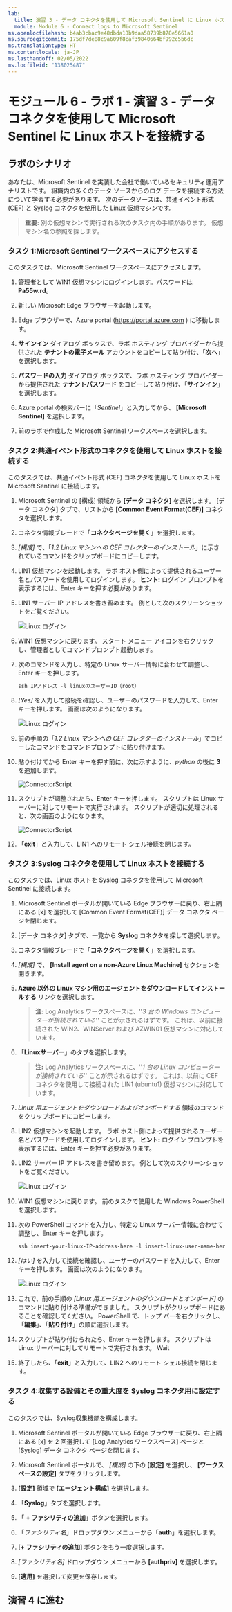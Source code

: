 ```yaml
---
lab:
  title: 演習 3 - データ コネクタを使用して Microsoft Sentinel に Linux ホストを接続する
  module: Module 6 - Connect logs to Microsoft Sentinel
ms.openlocfilehash: b4ab3cbac9e48dbda18b9daa58739b878e5661a0
ms.sourcegitcommit: 175df7de88c9a609f8caf39840664bf992c5b6dc
ms.translationtype: HT
ms.contentlocale: ja-JP
ms.lasthandoff: 02/05/2022
ms.locfileid: "138025487"
---
```

# <a name="module-6---lab-1---exercise-3---connect-linux-hosts-to-microsoft-sentinel-using-data-connectors"></a>モジュール 6 - ラボ 1 - 演習 3 - データ コネクタを使用して Microsoft Sentinel に Linux ホストを接続する

## <a name="lab-scenario"></a>ラボのシナリオ

あなたは、Microsoft Sentinel を実装した会社で働いているセキュリティ運用アナリストです。 組織内の多くのデータ ソースからのログ データを接続する方法について学習する必要があります。 次のデータソースは、共通イベント形式 (CEF) と Syslog コネクタを使用した Linux 仮想マシンです。


>**重要:** 別の仮想マシンで実行される次のタスク内の手順があります。 仮想マシン名の参照を探します。

### <a name="task-1-access-the-microsoft-sentinel-workspace"></a>タスク 1:Microsoft Sentinel ワークスペースにアクセスする

このタスクでは、Microsoft Sentinel ワークスペースにアクセスします。

1. 管理者として WIN1 仮想マシンにログインします。パスワードは **Pa55w.rd**。  

1. 新しい Microsoft Edge ブラウザーを起動します。

1. Edge ブラウザーで、Azure portal (https://portal.azure.com ) に移動します。

1. **サインイン** ダイアログ ボックスで、ラボ ホスティング プロバイダーから提供された **テナントの電子メール** アカウントをコピーして貼り付け、「**次へ**」を選択します。

1. **パスワードの入力** ダイアログ ボックスで、ラボ ホスティング プロバイダーから提供された **テナントパスワード** をコピーして貼り付け、「**サインイン**」を選択します。

1. Azure portal の検索バーに「*Sentinel*」と入力してから、 **[Microsoft Sentinel]** を選択します。

1. 前のラボで作成した Microsoft Sentinel ワークスペースを選択します。


### <a name="task-2-connect-a-linux-host-using-the-common-event-format-connector"></a>タスク 2:共通イベント形式のコネクタを使用して Linux ホストを接続する

このタスクでは、共通イベント形式 (CEF) コネクタを使用して Linux ホストを Microsoft Sentinel に接続します。

1. Microsoft Sentinel の [構成] 領域から **[データ コネクタ]** を選択します。 [データ コネクタ] タブで、リストから **[Common Event Format(CEF)]** コネクタを選択します。

1. コネクタ情報ブレードで「**コネクタページを開く**」を選択します。

1. *[構成]* で、「*1.2 Linux マシンへの CEF コレクターのインストール*」に示されているコマンドをクリップボードにコピーします。

1. LIN1 仮想マシンを起動します。 ラボ ホスト側によって提供されるユーザー名とパスワードを使用してログインします。 **ヒント:** ログイン プロンプトを表示するには、Enter キーを押す必要があります。 

1. LIN1 サーバー IP アドレスを書き留めます。 例として次のスクリーンショットをご覧ください。

   ![Linux ログイン](../Media/LinuxLoginExample.png)

1. WIN1 仮想マシンに戻ります。 スタート メニュー アイコンを右クリックし、管理者としてコマンドプロンプト起動します。

1. 次のコマンドを入力し、特定の Linux サーバー情報に合わせて調整し、Enter キーを押します。

   ```PowerShell
   ssh IPアドレス -l linuxのユーザーID（root）
   ```

1. *[Yes]* を入力して接続を確認し、ユーザーのパスワードを入力して、Enter キーを押します。 画面は次のようになります。

   ![Linux ログイン](../Media/PSconnectLinux.png)

1. 前の手順の「*1.2 Linux マシンへの CEF コレクターのインストール*」でコピーしたコマンドをコマンドプロンプトに貼り付けます。

1. 貼り付けてから Enter キーを押す前に、次に示すように、*python* の後に **3** を追加します。

   ![ConnectorScript](../Media/ConnectorScript.png)


1. スクリプトが調整されたら、Enter キーを押します。 スクリプトは Linux サーバーに対してリモートで実行されます。 スクリプトが適切に処理されると、次の画面のようになります。

   ![ConnectorScript](../Media/LinuxConnected.png)

1. 「**exit**」と入力して、LIN1 へのリモート シェル接続を閉じます。


### <a name="task-3-connect-a-linux-host-using-the-syslog-connector"></a>タスク 3:Syslog コネクタを使用して Linux ホストを接続する

このタスクでは、Linux ホストを Syslog コネクタを使用して Microsoft Sentinel に接続します。

1. Microsoft Sentinel ポータルが開いている Edge ブラウザーに戻り、右上隅にある [x] を選択して [Common Event Format(CEF)] データ コネクタ ページを閉じます。 

1. [データ コネクタ] タブで、一覧から **Syslog** コネクタを探して選択します。

1. コネクタ情報ブレードで「**コネクタページを開く**」を選択します。

1. *[構成]* で、 **[Install agent on a non-Azure Linux Machine]** セクションを開きます。

1. **Azure 以外の Linux マシン用のエージェントをダウンロードしてインストールする** リンクを選択します。 

    >**注:**  Log Analytics ワークスペースに、''*3 台の Windows コンピューターが接続されている*'' ことが示されるはずです。 これは、以前に接続された WIN2、WINServer および AZWIN01 仮想マシンに対応しています。

1. 「**Linuxサーバー**」のタブを選択します。

    >**注:**  Log Analytics ワークスペースに、''*1 台の Linux コンピューターが接続されている*'' ことが示されるはずです。 これは、以前に CEF コネクタを使用して接続された LIN1 (ubuntu1) 仮想マシンに対応しています。

1. *Linux 用エージェントをダウンロードおよびオンボードする* 領域のコマンドをクリップボードにコピーします。

1. LIN2 仮想マシンを起動します。 ラボ ホスト側によって提供されるユーザー名とパスワードを使用してログインします。 **ヒント:** ログイン プロンプトを表示するには、Enter キーを押す必要があります。

1. LIN2 サーバー IP アドレスを書き留めます。 例として次のスクリーンショットをご覧ください。

   ![Linux ログイン](../Media/LinuxLoginExample.png)

1. WIN1 仮想マシンに戻ります。 前のタスクで使用した Windows PowerShell を選択します。

1. 次の PowerShell コマンドを入力し、特定の Linux サーバー情報に合わせて調整し、Enter キーを押します。

   ```PowerShell
   ssh insert-your-linux-IP-address-here -l insert-linux-user-name-here
   ```

1. *[はい]* を入力して接続を確認し、ユーザーのパスワードを入力して、Enter キーを押します。 画面は次のようになります。

   ![Linux ログイン](../Media/PSconnectLinux.png)

1. これで、前の手順の *[Linux 用エージェントのダウンロードとオンボード]* のコマンドに貼り付ける準備ができました。 スクリプトがクリップボードにあることを確認してください。 PowerShell で、トップ バーを右クリックし、「**編集**」、「**貼り付け**」の順に選択します。

1. スクリプトが貼り付けられたら、Enter キーを押します。 スクリプトは Linux サーバーに対してリモートで実行されます。 Wait

1. 終了したら、「**exit**」と入力して、LIN2 へのリモート シェル接続を閉じます。


### <a name="task-4-configure-the-facilities-you-want-to-collect-and-their-severities-for-the-syslog-connector"></a>タスク 4:収集する設備とその重大度を Syslog コネクタ用に設定する

このタスクでは、Syslog収集機能を構成します。

1. Microsoft Sentinel ポータルが開いている Edge ブラウザーに戻り、右上隅にある [x] を 2 回選択して [Log Analytics ワークスペース] ページと [Syslog] データ コネクタ ページを閉じます。

1. Microsoft Sentinel ポータルで、 *[構成]* の下の **[設定]** を選択し、 **[ワークスペースの設定]** タブをクリックします。

1. **[設定]** 領域で **[エージェント構成]** を選択します。

1. 「**Syslog**」タブを選択します。

1. 「 **+ ファシリティの追加**」ボタンを選択します。

1. 「*ファシリティ名*」ドロップダウン メニューから「**auth**」を選択します。

1. **[+ ファシリティの追加]** ボタンをもう一度選択します。

1. *[ファシリティ名]* ドロップダウン メニューから **[authpriv]** を選択します。

1. **[適用]** を選択して変更を保存します。

## <a name="proceed-to-exercise-4"></a>演習 4 に進む
